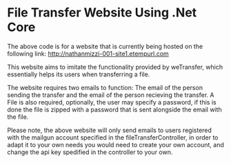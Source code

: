 # File Transfer Website Using .Net Core

The above code is for a website that is currently being hosted on the following link: http://nathanmizzi-001-site1.etempurl.com

This website aims to imitate the functionality provided by weTransfer, which essentially helps its users when transferring a file.

The website requires two emails to function: The email of the person sending the transfer and the email of the person recieving the transfer. A File is also required,
optionally, the user may specify a password, if this is done the file is zipped with a password that is sent alongside the email with the file. 

Please note, the above website will only send emails to users registered with the mailgun account specified in the fileTransferController,
in order to adapt it to your own needs you would need to create your own account, and change the api key spedified in the controller to your own.
